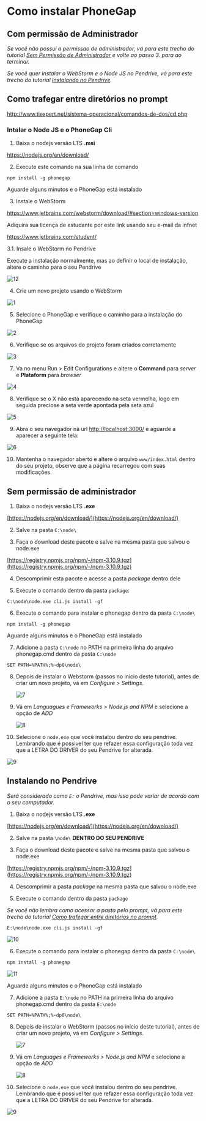 # Como instalar PhoneGap

## Com permissão de Administrador

*Se você não possui a permissao de administrador, vá para este trecho do tutorial [Sem Permissão de Administrador](#sem-permissão-de-administrador) e volte ao passo 3. para ao terminar.*

*Se você quer instalar o WebStorm e o Node JS no Pendrive, vá para este trecho do tutorial [Instalando no Pendrive](#instalando-no-pendrive).*

## Como trafegar entre diretórios no prompt

  http://www.tiexpert.net/sistema-operacional/comandos-de-dos/cd.php

### Intalar o Node JS e o PhoneGap Cli

1. Baixa o nodejs versão LTS **.msi**

  https://nodejs.org/en/download/

2. Execute este comando na sua linha de comando
  ```
  npm install -g phonegap
  ```
  Aguarde alguns minutos e o PhoneGap está instalado

3. Instale o WebStorm

  https://www.jetbrains.com/webstorm/download/#section=windows-version
  
  Adiquira sua licença de estudante por este link usando seu e-mail da infnet
  
  https://www.jetbrains.com/student/
  
3.1. Insale o WebStorm no Pendrive

  Execute a instalação normalmente, mas ao definir o local de instalação, altere o caminho para o seu Pendrive
  
  ![12](https://github.com/ebertti/phonegap-aula/blob/master/imagens/Screenshot_12.png?raw=true)

4. Crie um novo projeto usando o WebStorm

  ![1](https://github.com/ebertti/phonegap-aula/blob/master/imagens/Screenshot_1.png?raw=true)
  
5. Selecione o PhoneGap e verifique o caminho para a instalação do PhoneGap

  ![2](https://github.com/ebertti/phonegap-aula/blob/master/imagens/Screenshot_2.png?raw=true)
  
6. Verifique se os arquivos do projeto foram criados corretamente

  ![3](https://github.com/ebertti/phonegap-aula/blob/master/imagens/Screenshot_3.png?raw=true)
  
7. Va no menu Run > Edit Configurations e altere o **Command** para *server* e **Plataform** para *browser*

  ![4](https://github.com/ebertti/phonegap-aula/blob/master/imagens/Screenshot_4.png?raw=true)
  
8. Verifique se o X não está aparecendo na seta vermelha, logo em seguida preciose a seta verde apontada pela seta azul

  ![5](https://github.com/ebertti/phonegap-aula/blob/master/imagens/Screenshot_5.png?raw=true)

9. Abra o seu navegador na url [http://localhost:3000/](http://localhost:3000/) e aguarde a aparecer a seguinte tela:

  ![6](https://github.com/ebertti/phonegap-aula/blob/master/imagens/Screenshot_6.png?raw=true)

10. Mantenha o navegador aberto e altere o arquivo `www/index.html` dentro do seu projeto, observe que a página recarregou com suas modificações.




## Sem permissão de administrador

1. Baixa o nodejs versão LTS **.exe**

  [https://nodejs.org/en/download/](https://nodejs.org/en/download/)
  
2. Salve na pasta `C:\node\`

3. Faça o download deste pacote e salve na mesma pasta que salvou o node.exe

  [https://registry.npmjs.org/npm/-/npm-3.10.9.tgz](https://registry.npmjs.org/npm/-/npm-3.10.9.tgz)
  
4. Descomprimir esta pacote e acesse a pasta *package* dentro dele

5. Execute o comando dentro da pasta `package`:

  ```
  C:\node\node.exe cli.js install -gf
  ```
  
6. Execute o comando para instalar o phonegap dentro da pasta `C:\node\`

  ```
  npm install -g phonegap
  ```
  Aguarde alguns minutos e o PhoneGap está instalado

7. Adicione a pasta `C:\node` no PATH na primeira linha do arquivo phonegap.cmd dentro da pasta `C:\node`

  ```
  SET PATH=%PATH%;%~dp0\node\
  ```

8. Depois de instalar o Webstorm (passos no inicio deste tutorial), antes de criar um novo projeto, vá em *Configure > Settings*.

   ![7](https://github.com/ebertti/phonegap-aula/blob/master/imagens/Screenshot_7.png?raw=true)

9. Vá em *Languagues e Frameworks > Node.js and NPM* e selecione a opção de *ADD*

    ![8](https://github.com/ebertti/phonegap-aula/blob/master/imagens/Screenshot_8.png?raw=true)
   
10. Selecione o `node.exe` que você instalou dentro do seu pendrive. Lembrando que é possivel ter que refazer essa configuração toda vez que a LETRA DO DRIVER do seu Pendrive for alterada.

   ![9](https://github.com/ebertti/phonegap-aula/blob/master/imagens/Screenshot_9.png?raw=true)
   

## Instalando no Pendrive

*Será considerado como `E:` o Pendrive, mas isso pode variar de acordo com o seu computador.*

1. Baixa o nodejs versão LTS **.exe**

  [https://nodejs.org/en/download/](https://nodejs.org/en/download/)
  
2. Salve na pasta `\node\` **DENTRO DO SEU PENDRIVE**

3. Faça o download deste pacote e salve na mesma pasta que salvou o node.exe

  [https://registry.npmjs.org/npm/-/npm-3.10.9.tgz](https://registry.npmjs.org/npm/-/npm-3.10.9.tgz)
  
4. Descomprimir a pasta *package* na mesma pasta que salvou o node.exe

5. Execute o comando dentro da pasta `package`

*Se você não lembra como acessar a pasta pelo prompt, vá para este trecho do tutorial [Como trafegar entre diretórios no prompt](#como-trafegar-entre-diretórios-no-prompt).*

  ```
  E:\node\node.exe cli.js install -gf
  ```
  ![10](https://github.com/ebertti/phonegap-aula/blob/master/imagens/Screenshot_10.png?raw=true)
  
6. Execute o comando para instalar o phonegap dentro da pasta `C:\node\`

  ```
  npm install -g phonegap
  ```
  ![11](https://github.com/ebertti/phonegap-aula/blob/master/imagens/Screenshot_11.png?raw=true)
  
  Aguarde alguns minutos e o PhoneGap está instalado

7. Adicione a pasta `E:\node` no PATH na primeira linha do arquivo phonegap.cmd dentro da pasta `E:\node`

  ```
  SET PATH=%PATH%;%~dp0\node\
  ```

8. Depois de instalar o WebStorm (passos no início deste tutorial), antes de criar um novo projeto, vá em *Configure > Settings*.

   ![7](https://github.com/ebertti/phonegap-aula/blob/master/imagens/Screenshot_7.png?raw=true)

9. Vá em *Languages e Frameworks > Node.js and NPM* e selecione a opção de *ADD*

    ![8](https://github.com/ebertti/phonegap-aula/blob/master/imagens/Screenshot_8.png?raw=true)
   
10. Selecione o `node.exe` que você instalou dentro do seu pendrive. Lembrando que é possivel ter que refazer essa configuração toda vez que a LETRA DO DRIVER do seu Pendrive for alterada.

   ![9](https://github.com/ebertti/phonegap-aula/blob/master/imagens/Screenshot_9.png?raw=true)
   
